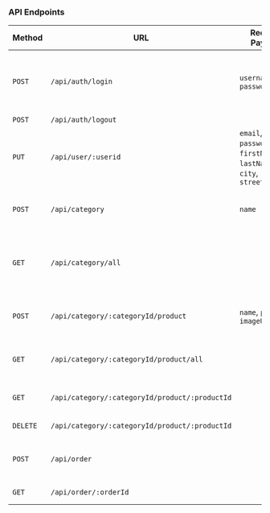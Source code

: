 ### API Endpoints

Method      | URL                                               | Request Payload               | Semantics                             | Required Privilege        | Comments
------------|---------------------------------------------------|-------------------------------|---------------------------------------|---------------------------|----------------------------------------------------
`POST`      | `/api/auth/login`                                 | `username`, `password`        | Log in.                               |                           | The response shall include a JSON Web Token.
`POST`      | `/api/auth/logout`                                |                               | Log out.                              |                           |
`PUT`       | `/api/user/:userid`                               | `email`, `password`, `firstName`, `lastName`, `city`, `streetAddress` | Create a new user account. | | `userId` is user's ID Card #.
`POST`      | `/api/category`                                   | `name`                        | Create a new product category.        | `admin`                   |
`GET`       | `/api/category/all`                               |                               | Get all the categories.               | `user`                    | The response shall not include the products array.
`POST`      | `/api/category/:categoryId/product`               | `name`, `price`, `imageUrl`   | Create a new product in category.     | `admin`                   | 
`GET`       | `/api/category/:categoryId/product/all`           |                               | Get all products in category.         | `user`                    |
`GET`       | `/api/category/:categoryId/product/:productId`    |                               | Get product info.                     | `user`                    |
`DELETE`    | `/api/category/:categoryId/product/:productId`    |                               | Delete product.                       | `admin`                   |
`POST`      | `/api/order`                                      |                               | Check out (create a new order).       | `user`                    |
`GET`       | `/api/order/:orderId`                             |                               | Get order details.                    | `admin`                   |